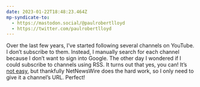```yaml
---
date: 2023-01-22T18:48:23.464Z
mp-syndicate-to:
  - https://mastodon.social/@paulrobertlloyd
  - https://twitter.com/paulrobertlloyd
---
```

Over the last few years, I’ve started following several channels on YouTube. I don’t subscribe to them. Instead, I manually search for each channel because I don’t want to sign into Google. The other day I wondered if I could subscribe to channels using RSS. It turns out that yes, you can! It’s [not easy](https://danielmiessler.com/blog/rss-feed-youtube-channel/), but thankfully NetNewsWire does the hard work, so I only need to give it a channel’s URL. Perfect!
